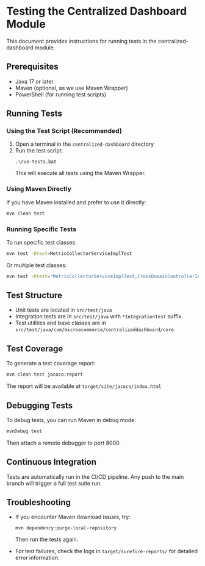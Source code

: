 # Testing the Centralized Dashboard Module

This document provides instructions for running tests in the centralized-dashboard module.

## Prerequisites

- Java 17 or later
- Maven (optional, as we use Maven Wrapper)
- PowerShell (for running test scripts)

## Running Tests

### Using the Test Script (Recommended)

1. Open a terminal in the `centralized-dashboard` directory
2. Run the test script:
   ```
   .\run-tests.bat
   ```
   This will execute all tests using the Maven Wrapper.

### Using Maven Directly

If you have Maven installed and prefer to use it directly:

```bash
mvn clean test
```

### Running Specific Tests

To run specific test classes:

```bash
mvn test -Dtest=MetricCollectorServiceImplTest
```

Or multiple test classes:

```bash
mvn test -Dtest="MetricCollectorServiceImplTest,CrossDomainControllerIntegrationTest"
```

## Test Structure

- Unit tests are located in `src/test/java`
- Integration tests are in `src/test/java` with `*IntegrationTest` suffix
- Test utilities and base classes are in `src/test/java/com/microecommerce/centralizeddashboard/core`

## Test Coverage

To generate a test coverage report:

```bash
mvn clean test jacoco:report
```

The report will be available at `target/site/jacoco/index.html`

## Debugging Tests

To debug tests, you can run Maven in debug mode:

```bash
mvnDebug test
```

Then attach a remote debugger to port 8000.

## Continuous Integration

Tests are automatically run in the CI/CD pipeline. Any push to the main branch will trigger a full test suite run.

## Troubleshooting

- If you encounter Maven download issues, try:
  ```
  mvn dependency:purge-local-repository
  ```
  Then run the tests again.

- For test failures, check the logs in `target/surefire-reports/` for detailed error information.
